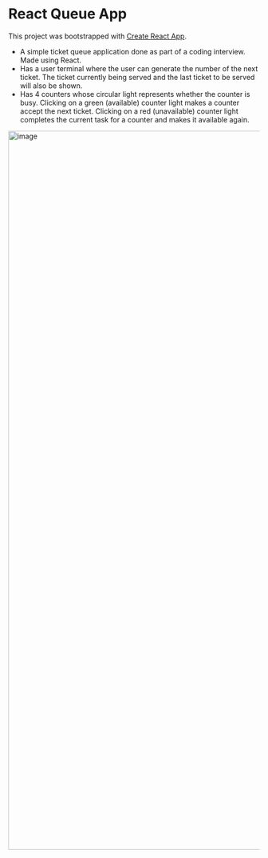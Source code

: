 # React Queue App

This project was bootstrapped with [Create React App](https://github.com/facebook/create-react-app).

- A simple ticket queue application done as part of a coding interview. Made using React. 
- Has a user terminal where the user can generate the number of the next ticket. The ticket currently being served and the last ticket to be served will also be shown.
- Has 4 counters whose circular light represents whether the counter is busy. Clicking on a green (available) counter light makes a counter accept the next ticket. Clicking on a red (unavailable) counter light completes the current task for a counter and makes it available again.

<img width="1437" alt="image" src="https://user-images.githubusercontent.com/75513525/222110229-eb4c14e9-529e-4c7a-8dae-0c4aa10b30b3.png">
